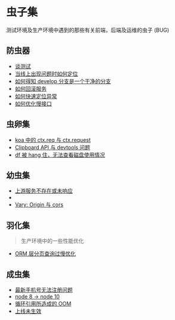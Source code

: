 # 虫子集

测试环境及生产环境中遇到的那些有关前端，后端及运维的虫子 (BUG)

## 防虫器

+ [谈测试]()
+ [当线上出现问题时如何定位]()
+ [如何得知 develop 分支是一个干净的分支]()
+ [如何回滚服务]()
+ [如何快速定位异常]()
+ [如何优化慢接口]()

## 虫卵集

+ [koa 中的 ctx.req 与 ctx.request]()
+ [Clipboard API 与 devtools 问题]()
+ [df 被 hang 住，无法查看磁盘使用情况](./df-hang.md)

## 幼虫集

+ [上游服务不存在或未响应](./upstream.md)
+ []()
+ [Vary: Origin 与 cors]()

## 羽化集

> 生产环境中的一些性能优化

+ [ORM 层分页查询过慢优化](./perf-orm-pagination.md)

## 成虫集

+ [最新手机号无法注册问题]()
+ [node 8 -> node 10]()
+ [循环引用所造成的 OOM]()
+ [上线未生效](上线未生效)
